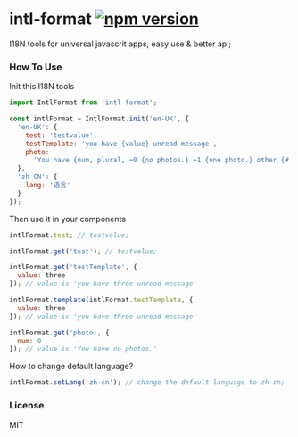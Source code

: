 # intl-format [![npm version](https://badge.fury.io/js/intl-format.svg)](http://badge.fury.io/js/intl-format)

I18N tools for universal javascrit apps, easy use & better api;

### How To Use

Init this I18N tools

```javascript
import IntlFormat from 'intl-format';

const intlFormat = IntlFormat.init('en-UK', {
  'en-UK': {
    test: 'testvalue',
    testTemplate: 'you have {value} unread message',
    photo:
      'You have {num, plural, =0 {no photos.} =1 {one photo.} other {# photos.}}'
  },
  'zh-CN': {
    lang: '语言'
  }
});
```

Then use it in your components

```javascript
intlFormat.test; // testvalue;

intlFormat.get('test'); // testvalue;

intlFormat.get('testTemplate', {
  value: three
}); // value is 'you have three unread message'

intlFormat.template(intlFormat.testTemplate, {
  value: three
}); // value is 'you have three unread message'

intlFormat.get('photo', {
  num: 0
}); // value is 'You have no photos.'
```

How to change default language?

```javascript
intlFormat.setLang('zh-cn'); // change the default language to zh-cn;
```

### License

MIT
